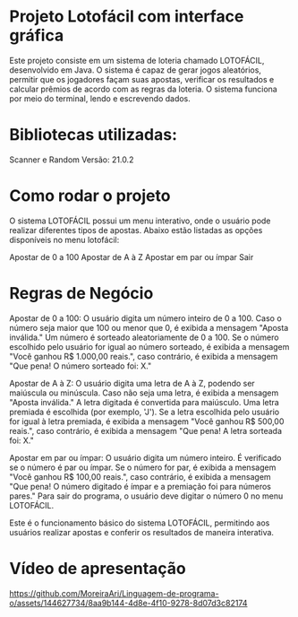 # Projeto Lotofácil com interface gráfica

Este projeto consiste em um sistema de loteria chamado LOTOFÁCIL, desenvolvido em Java. O sistema é capaz de gerar jogos aleatórios, permitir que os jogadores façam suas apostas, verificar os resultados e calcular prêmios de acordo com as regras da loteria. O sistema funciona por meio do terminal, lendo e escrevendo dados.

# Bibliotecas utilizadas: 
Scanner e Random
Versão: 21.0.2

# Como rodar o projeto
O sistema LOTOFÁCIL possui um menu interativo, onde o usuário pode realizar diferentes tipos de apostas. Abaixo estão listadas as opções disponíveis no menu lotofácil:

Apostar de 0 a 100
Apostar de A à Z
Apostar em par ou ímpar
Sair

# Regras de Negócio
Apostar de 0 a 100: O usuário digita um número inteiro de 0 a 100. Caso o número seja maior que 100 ou menor que 0, é exibida a mensagem "Aposta inválida." Um número é sorteado aleatoriamente de 0 a 100. Se o número escolhido pelo usuário for igual ao número sorteado, é exibida a mensagem "Você ganhou R$ 1.000,00 reais.", caso contrário, é exibida a mensagem "Que pena! O número sorteado foi: X."

Apostar de A à Z: O usuário digita uma letra de A à Z, podendo ser maiúscula ou minúscula. Caso não seja uma letra, é exibida a mensagem "Aposta inválida." A letra digitada é convertida para maiúsculo. Uma letra premiada é escolhida (por exemplo, 'J'). Se a letra escolhida pelo usuário for igual à letra premiada, é exibida a mensagem "Você ganhou R$ 500,00 reais.", caso contrário, é exibida a mensagem "Que pena! A letra sorteada foi: X."

Apostar em par ou ímpar: O usuário digita um número inteiro. É verificado se o número é par ou ímpar. Se o número for par, é exibida a mensagem "Você ganhou R$ 100,00 reais.", caso contrário, é exibida a mensagem "Que pena! O número digitado é ímpar e a premiação foi para números pares." Para sair do programa, o usuário deve digitar o número 0 no menu LOTOFÁCIL.

Este é o funcionamento básico do sistema LOTOFÁCIL, permitindo aos usuários realizar apostas e conferir os resultados de maneira interativa.

# Vídeo de apresentação

https://github.com/MoreiraAri/Linguagem-de-programa-o/assets/144627734/8aa9b144-4d8e-4f10-9278-8d07d3c82174

